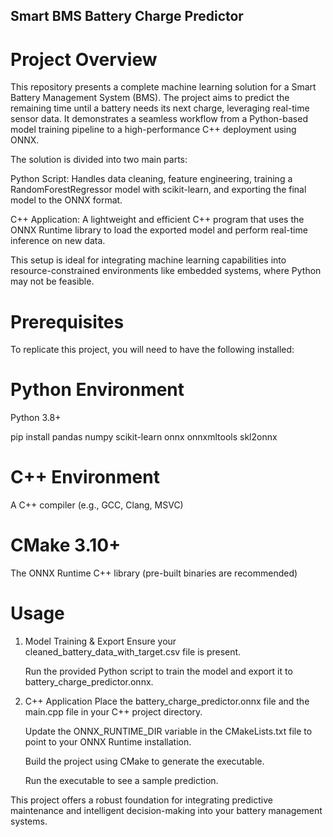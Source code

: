## Smart BMS Battery Charge Predictor
# Project Overview
This repository presents a complete machine learning solution for a Smart Battery Management System (BMS). The project aims to predict the remaining time until a battery needs its next charge, leveraging real-time sensor data. It demonstrates a seamless workflow from a Python-based model training pipeline to a high-performance C++ deployment using ONNX.

The solution is divided into two main parts:

Python Script: Handles data cleaning, feature engineering, training a RandomForestRegressor model with scikit-learn, and exporting the final model to the ONNX format.

C++ Application: A lightweight and efficient C++ program that uses the ONNX Runtime library to load the exported model and perform real-time inference on new data.

This setup is ideal for integrating machine learning capabilities into resource-constrained environments like embedded systems, where Python may not be feasible.

# Prerequisites
To replicate this project, you will need to have the following installed:

# Python Environment
Python 3.8+

pip install pandas numpy scikit-learn onnx onnxmltools skl2onnx

# C++ Environment
A C++ compiler (e.g., GCC, Clang, MSVC)

# CMake 3.10+

The ONNX Runtime C++ library (pre-built binaries are recommended)

# Usage
1. Model Training & Export
   Ensure your cleaned_battery_data_with_target.csv file is present.

   Run the provided Python script to train the model and export it to battery_charge_predictor.onnx.

2. C++ Application
   Place the battery_charge_predictor.onnx file and the main.cpp file in your C++ project directory.

   Update the ONNX_RUNTIME_DIR variable in the CMakeLists.txt file to point to your ONNX Runtime installation.

   Build the project using CMake to generate the executable.

   Run the executable to see a sample prediction.

This project offers a robust foundation for integrating predictive maintenance and intelligent decision-making into your battery management systems.
